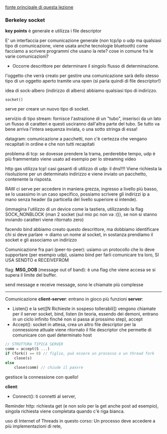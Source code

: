 [fonte principale di questa lezione](https://en.wikipedia.org/wiki/Berkeley_sockets)
### Berkeley socket
**key points**
è generale e utilizza i file descriptor

E' un interfaccia per comunicazione generale (non tcp/ip o udp ma qualsiasi tipo di comunicazione, viene usata anche tecnologie bluetooth)
come facciamo a scrivere programmi che usano la rete?
cose in comune fra le varie comunicazioni?
* Occorre descrittore per determinare il singolo flusso di determinazione.

l'oggetto che verrà creato per gestire una comunicazione sarà dello stesso tipo di un oggetto aperto tramite una open (si parla quindi di file descriptor!)

idea di sock-albero (indirizzo di albero) abbiamo qualsiasi tipo di indirizzo.


```
socket()
```
serve per creare un nuovo tipo di socket.


servizio di tipo stream: fornisce l'astrazione di un "tubo", inserisci da un lato un flusso di caratteri e questi usciranno dall'altra parte del tubo.
Se tutto va bene arriva l'intera sequenza inviata, o una sotto stringa di essa!

datagram: comunicazione a pacchetti, non c'è certezza che vengano recapitati in ordine e che non tutti recapitati

problema di tcp: se dovesse prendere la trama, perderebbe tempo, udp è più frammentato viene usato ad esempio per lo streaming video

http gas utilizza tcp!
casi gasanti di utilizzo di udp: il dns!!!! Viene richiesta la risoluzione per un determinato indirizzo e viene inviato un pacchetto, contenente la risposta. 



RAW ci serve per accedere in maniera grezza, ingresso a livello più basso, se lo usassimo in un caso specifico, possiamo scrivere gli indirizzi ip a mano senza header (la particella del livello superiore si intende).


(immagina l'utilizzo di un device come la tastiera, utilizzando la flag SOCK_NONBLOCK {man 2 socket (sul mio pc non va :()}, se non si stanno inviando caratteri viene ritornato zero)


facendo bind abbiamo creato questo descrittore, ma dobbiamo identificare chi si deve parlare -> diamo un nome al socket, in sostanza prendiamo il socket e gli associamo un indirizzo


Comunicazione fra pari (peer-to-peer): usiamo un protocollo che lo deve supportare (per esempio udp), usiamo bind per farli comunicare tra loro, SI USA SENDTO e RECEIVEFROM

flag: **MSG_OOB** (message out of band): è una flag che viene accesa se si supera il limite del buffer.

send message e receive message, sono le chiamate più complesse
- - -
Comunicazione **client-server**: entrano in gioco più funzioni 
**server**:
- Listen() e la set(\[N Richieste in sospeso tollerabili]) vengono chiamate per il server
socket, bind, listen (in teoria, essendo dei demoni, entrano in un ciclo infinito finché non si passa al prossimo step), accept
- Accept(): socket in attesa, crea un altro file descriptor per la connessione attuale viene ritornato il file descriptor che permette di comunicare con quel determinato host
```rust
// STRUTTURA TIPICA SERVER
comm = accept(S ...)
if (fork() == 0) // figlio, può essere un processo o un thread fork
	close(s)
else
	close(comm) // chiude il paxxre
```
gestisce la connessione con quello!


**client**:
- Connect(): ti connetti al server,

Reminder http:
richiesta get (e non solo per la get anche post ad esempio), singola richiesta viene completata quando c'è riga bianca.


uso di Internet of Threads in questo corso: Un processo deve accedere a più implementazioni di rete,

